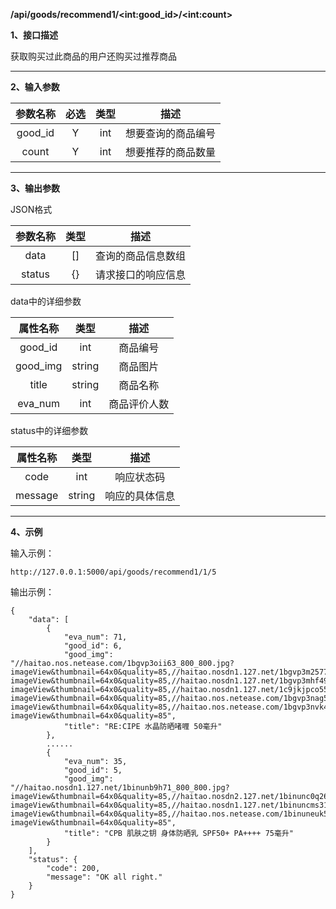 **/api/goods/recommend1/\<int:good_id\>/\<int:count\>**

**1、接口描述**

获取购买过此商品的用户还购买过推荐商品

------

**2、输入参数**

| 参数名称 | 必选 | 类型 |        描述        |
| :------: | :--: | :--: | :----------------: |
| good_id  |  Y   | int  | 想要查询的商品编号 |
|  count   |  Y   | int  | 想要推荐的商品数量 |

------

**3、输出参数**

JSON格式

| 参数名称 | 类型 |        描述        |
| :------: | :--: | :----------------: |
|   data   |  []  | 查询的商品信息数组 |
|  status  |  {}  | 请求接口的响应信息 |

data中的详细参数

| 属性名称 |  类型  |     描述     |
| :------: | :----: | :----------: |
| good_id  |  int   |   商品编号   |
| good_img | string |   商品图片   |
|  title   | string |   商品名称   |
| eva_num  |  int   | 商品评价人数 |

status中的详细参数

| 属性名称 |  类型  |      描述      |
| :------: | :----: | :------------: |
|   code   |  int   |   响应状态码   |
| message  | string | 响应的具体信息 |

---

**4、示例**

输入示例：

```
http://127.0.0.1:5000/api/goods/recommend1/1/5
```

输出示例：

```
{
    "data": [
        {
            "eva_num": 71,
            "good_id": 6,
            "good_img": "//haitao.nos.netease.com/1bgvp3oii63_800_800.jpg?imageView&thumbnail=64x0&quality=85,//haitao.nosdn1.127.net/1bgvp3m2577_800_800.jpg?imageView&thumbnail=64x0&quality=85,//haitao.nosdn1.127.net/1bgvp3mhf49_800_800.jpg?imageView&thumbnail=64x0&quality=85,//haitao.nosdn1.127.net/1c9jkjpco55_800_800.jpg?imageView&thumbnail=64x0&quality=85,//haitao.nos.netease.com/1bgvp3nag59_800_800.jpg?imageView&thumbnail=64x0&quality=85,//haitao.nos.netease.com/1bgvp3nvk49_800_800.jpg?imageView&thumbnail=64x0&quality=85",
            "title": "RE:CIPE 水晶防晒啫喱 50毫升"
        },
        ......
        {
            "eva_num": 35,
            "good_id": 5,
            "good_img": "//haitao.nosdn1.127.net/1binunb9h71_800_800.jpg?imageView&thumbnail=64x0&quality=85,//haitao.nosdn2.127.net/1binunc0q26_800_800.jpg?imageView&thumbnail=64x0&quality=85,//haitao.nosdn1.127.net/1binuncms31_800_800.jpg?imageView&thumbnail=64x0&quality=85,//haitao.nos.netease.com/1binuneuk52_800_800.jpg?imageView&thumbnail=64x0&quality=85",
            "title": "CPB 肌肤之钥 身体防晒乳 SPF50+ PA++++ 75毫升"
        }
    ],
    "status": {
        "code": 200,
        "message": "OK all right."
    }
}
```